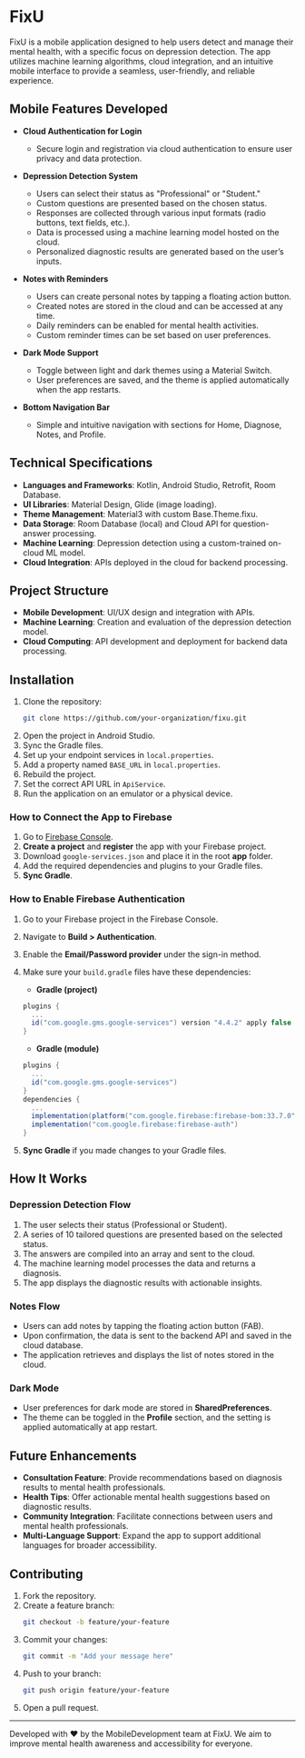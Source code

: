 # FixU

FixU is a mobile application designed to help users detect and manage their mental health, with a specific focus on depression detection. The app utilizes machine learning algorithms, cloud integration, and an intuitive mobile interface to provide a seamless, user-friendly, and reliable experience.

## Mobile Features Developed

- **Cloud Authentication for Login**
  - Secure login and registration via cloud authentication to ensure user privacy and data protection.

- **Depression Detection System**
  - Users can select their status as "Professional" or "Student."
  - Custom questions are presented based on the chosen status.
  - Responses are collected through various input formats (radio buttons, text fields, etc.).
  - Data is processed using a machine learning model hosted on the cloud.
  - Personalized diagnostic results are generated based on the user’s inputs.

- **Notes with Reminders**
  - Users can create personal notes by tapping a floating action button.
  - Created notes are stored in the cloud and can be accessed at any time.
  - Daily reminders can be enabled for mental health activities.
  - Custom reminder times can be set based on user preferences.

- **Dark Mode Support**
  - Toggle between light and dark themes using a Material Switch.
  - User preferences are saved, and the theme is applied automatically when the app restarts.

- **Bottom Navigation Bar**
  - Simple and intuitive navigation with sections for Home, Diagnose, Notes, and Profile.

## Technical Specifications

- **Languages and Frameworks**: Kotlin, Android Studio, Retrofit, Room Database.
- **UI Libraries**: Material Design, Glide (image loading).
- **Theme Management**: Material3 with custom Base.Theme.fixu.
- **Data Storage**: Room Database (local) and Cloud API for question-answer processing.
- **Machine Learning**: Depression detection using a custom-trained on-cloud ML model.
- **Cloud Integration**: APIs deployed in the cloud for backend processing.

## Project Structure

- **Mobile Development**: UI/UX design and integration with APIs.
- **Machine Learning**: Creation and evaluation of the depression detection model.
- **Cloud Computing**: API development and deployment for backend data processing.

## Installation

1. Clone the repository:
   ```bash
   git clone https://github.com/your-organization/fixu.git
   ```
2. Open the project in Android Studio.
3. Sync the Gradle files.
4. Set up your endpoint services in `local.properties`.
5. Add a property named `BASE_URL` in `local.properties`.
6. Rebuild the project.
7. Set the correct API URL in `ApiService`.
8. Run the application on an emulator or a physical device.

### How to Connect the App to Firebase
1. Go to [Firebase Console](https://console.firebase.google.com).
2. **Create a project** and **register** the app with your Firebase project.
3. Download `google-services.json` and place it in the root **app** folder.
4. Add the required dependencies and plugins to your Gradle files.
5. **Sync Gradle**.

### How to Enable Firebase Authentication
1. Go to your Firebase project in the Firebase Console.
2. Navigate to **Build > Authentication**.
3. Enable the **Email/Password provider** under the sign-in method.
4. Make sure your `build.gradle` files have these dependencies:
   - **Gradle (project)**
   ```gradle
   plugins {
     ...
     id("com.google.gms.google-services") version "4.4.2" apply false
   }
   ```
   - **Gradle (module)**
   ```gradle
   plugins {
     ...
     id("com.google.gms.google-services")
   }
   dependencies {
     ...
     implementation(platform("com.google.firebase:firebase-bom:33.7.0"))
     implementation("com.google.firebase:firebase-auth")
   }
   ```

6. **Sync Gradle** if you made changes to your Gradle files.

## How It Works

### Depression Detection Flow
1. The user selects their status (Professional or Student).
2. A series of 10 tailored questions are presented based on the selected status.
3. The answers are compiled into an array and sent to the cloud.
4. The machine learning model processes the data and returns a diagnosis.
5. The app displays the diagnostic results with actionable insights.

### Notes Flow
- Users can add notes by tapping the floating action button (FAB).
- Upon confirmation, the data is sent to the backend API and saved in the cloud database.
- The application retrieves and displays the list of notes stored in the cloud.

### Dark Mode
- User preferences for dark mode are stored in **SharedPreferences**.
- The theme can be toggled in the **Profile** section, and the setting is applied automatically at app restart.

## Future Enhancements

- **Consultation Feature**: Provide recommendations based on diagnosis results to mental health professionals.
- **Health Tips**: Offer actionable mental health suggestions based on diagnostic results.
- **Community Integration**: Facilitate connections between users and mental health professionals.
- **Multi-Language Support**: Expand the app to support additional languages for broader accessibility.

## Contributing

1. Fork the repository.
2. Create a feature branch:
   ```bash
   git checkout -b feature/your-feature
   ```
3. Commit your changes:
   ```bash
   git commit -m "Add your message here"
   ```
4. Push to your branch:
   ```bash
   git push origin feature/your-feature
   ```
5. Open a pull request.

---

Developed with ❤️ by the MobileDevelopment team at FixU. We aim to improve mental health awareness and accessibility for everyone.

